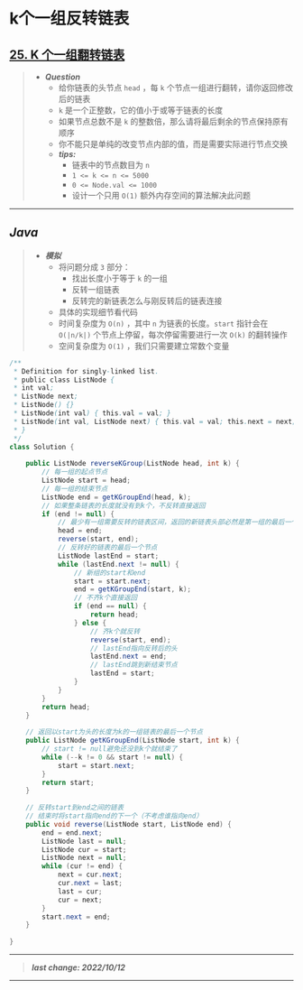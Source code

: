 # k个一组反转链表

## [25. K 个一组翻转链表](https://leetcode.cn/problems/reverse-nodes-in-k-group/)

> - ***Question***
>   - 给你链表的头节点 `head` ，每 `k` 个节点一组进行翻转，请你返回修改后的链表  
>   - `k` 是一个正整数，它的值小于或等于链表的长度  
>   - 如果节点总数不是 `k` 的整数倍，那么请将最后剩余的节点保持原有顺序  
>   - 你不能只是单纯的改变节点内部的值，而是需要实际进行节点交换
>   - ***tips:***
>     - 链表中的节点数目为 `n`  
>     - `1 <= k <= n <= 5000`  
>     - `0 <= Node.val <= 1000`
>     - 设计一个只用 `O(1)` 额外内存空间的算法解决此问题

---

## *Java*

> - ***模拟***
>   - 将问题分成 `3` 部分：
>     - 找出长度小于等于 `k` 的一组
>     - 反转一组链表
>     - 反转完的新链表怎么与刚反转后的链表连接
>   - 具体的实现细节看代码
>   - 时间复杂度为 `O(n)` ，其中 `n` 为链表的长度。`start` 指针会在 `O(|n/k|)` 个节点上停留，每次停留需要进行一次 `O(k)` 的翻转操作  
>   - 空间复杂度为 `O(1)` ，我们只需要建立常数个变量

```Java
/**
 * Definition for singly-linked list.
 * public class ListNode {
 * int val;
 * ListNode next;
 * ListNode() {}
 * ListNode(int val) { this.val = val; }
 * ListNode(int val, ListNode next) { this.val = val; this.next = next; }
 * }
 */
class Solution {
    
    public ListNode reverseKGroup(ListNode head, int k) {
        // 每一组的起点节点
        ListNode start = head;
        // 每一组的结束节点
        ListNode end = getKGroupEnd(head, k);
        // 如果整条链表的长度就没有到k个，不反转直接返回
        if (end != null) {
            // 最少有一组需要反转的链表区间，返回的新链表头部必然是第一组的最后一个节点
            head = end;
            reverse(start, end);
            // 反转好的链表的最后一个节点
            ListNode lastEnd = start;
            while (lastEnd.next != null) {
                // 新组的start和end
                start = start.next;
                end = getKGroupEnd(start, k);
                // 不齐k个直接返回
                if (end == null) {
                    return head;
                } else {
                    // 齐k个就反转
                    reverse(start, end);
                    // lastEnd指向反转后的头
                    lastEnd.next = end;
                    // lastEnd跳到新结束节点
                    lastEnd = start;
                }
            }
        }
        return head;
    }
    
    // 返回以start为头的长度为k的一组链表的最后一个节点
    public ListNode getKGroupEnd(ListNode start, int k) {
        // start != null避免还没到k个就结束了
        while (--k != 0 && start != null) {
            start = start.next;
        }
        return start;
    }
    
    // 反转start到end之间的链表
    // 结束时将start指向end的下一个（不考虑谁指向end）
    public void reverse(ListNode start, ListNode end) {
        end = end.next;
        ListNode last = null;
        ListNode cur = start;
        ListNode next = null;
        while (cur != end) {
            next = cur.next;
            cur.next = last;
            last = cur;
            cur = next;
        }
        start.next = end;
    }
    
}
```

---

> ***last change: 2022/10/12***

---

